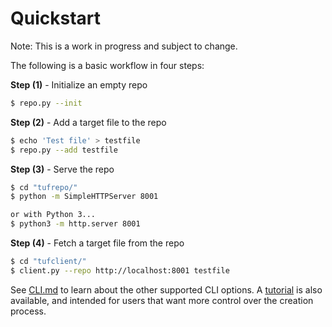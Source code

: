 # Quickstart #

Note: This is a work in progress and subject to change.

The following is a basic workflow in four steps:

**Step (1)** - Initialize an empty repo
```Bash
$ repo.py --init
```

**Step (2)** - Add a target file to the repo
```Bash
$ echo 'Test file' > testfile
$ repo.py --add testfile
```

**Step (3)** - Serve the repo
```Bash
$ cd "tufrepo/"
$ python -m SimpleHTTPServer 8001

or with Python 3...
$ python3 -m http.server 8001
```

**Step (4)** - Fetch a target file from the repo
```Bash
$ cd "tufclient/"
$ client.py --repo http://localhost:8001 testfile
```


See [CLI.md](CLI.md) to learn about the other supported CLI options.  A
[tutorial](TUTORIAL.md) is also available, and intended for users that want
more control over the creation process.
